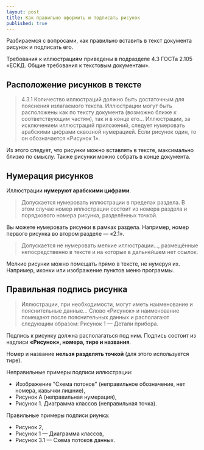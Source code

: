 ```yaml
---
layout: post
title: Как правильно оформить и подписать рисунок
published: true
---
```


Разбираемся с вопросами, как правильно вставить в текст документа рисунок и подписать его.

Требования к иллюстрациям приведены в подразделе 4.3 ГОСТа 2.105 «ЕСКД. Общие требования к текстовым документам».

## Расположение рисунков в тексте

> 4.3.1 Количество иллюстраций должно быть достаточным для пояснения излагаемого текста. Иллюстрации могут быть расположены как по тексту документа (возможно ближе к соответствующим частям), так и в конце его… Иллюстрации, за исключением иллюстраций приложений, следует нумеровать арабскими цифрами сквозной нумерацией. Если рисунок один, то он обозначается «Рисунок 1».

Из этого следует, что рисунки можно вставлять в тексте, максимально близко по смыслу. Также рисунки можно собрать в конце документа.

## Нумерация рисунков

Иллюстрации **нумеруют арабскими цифрами**.

> Допускается нумеровать иллюстрации в пределах раздела. В этом случае номер иллюстрации состоит из номера раздела и порядкового номера рисунка, разделённых точкой.

Вы можете нумеровать рисунки в рамках раздела. Например, номер первого рисунка во втором разделе — «2.1».

> Допускается не нумеровать мелкие иллюстрации…, размещённые непосредственно в тексте и на которые в дальнейшем нет ссылок.

Мелкие рисунки можно помещать прямо в тексте, не нумеруя их. Например, иконки или изображение пунктов меню программы.

## Правильная подпись рисунка

> Иллюстрации, при необходимости, могут иметь наименование и пояснительные данные… Слово «Рисунок» и наименование помещают после пояснительных данных и располагают следующим образом: Рисунок 1 — Детали прибора.

Подпись к рисунку должна располагаться под ним. Подпись состоит из надписи **«Рисунок», номера, тире и названия**.

Номер и название **нельзя разделять точкой** (для этого используется тире).

Неправильные примеры подписи иллюстрации:

- Изображение "Схема потоков" (неправильное обозначение, нет номера, кавычки лишние),
- Рисунок А (неправильная нумерация),
- Рисунок 1. Диаграмма классов (неправильная точка).

Правильные примеры подписи риунка:

- Рисунок 2,
- Рисунок 1 — Диаграмма классов,
- Рисунок 3.1 — Схема потоков данных.
